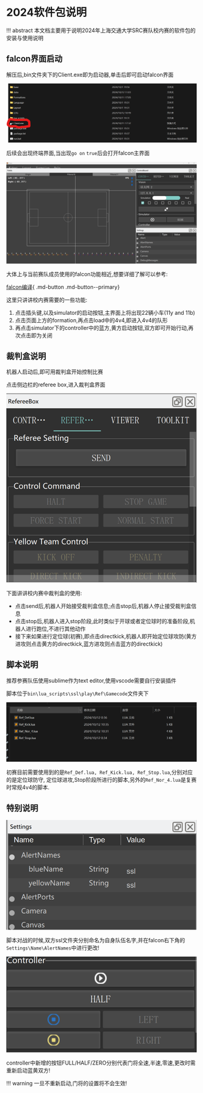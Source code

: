# 2024软件包说明
!!! abstract
    本文档主要用于说明2024年上海交通大学SRC赛队校内赛的软件包的安装与使用说明



## falcon界面启动

解压后,bin文件夹下的Client.exe即为启动器,单击后即可启动falcon界面

![folder](SoftwarePackfor2024.assets\folder.png)

后续会出现终端界面,当出现``go on`` ``true``后会打开falcon主界面

![falcon](SoftwarePackfor2024.assets\falcon.png)

大体上与当前赛队成员使用的falcon功能相近,想要详细了解可以参考:

[falcon编译](https://sjtu-src.github.io/Wiki/chapter_universal_build/falcon/){ .md-button .md-button--primary}

这里只讲讲校内赛需要的一些功能:

1. 点击插头键,以及simulator的启动按钮,主界面上将出现22辆小车(11y and 11b)
2. 点击页面上方的formation,再点击load中的4v4,即进入4v4的队形
3. 再点击simulator下的controller中的蓝方,黄方启动按钮,双方即可开始行动,再次点击即为关闭

## 裁判盒说明

机器人启动后,即可用裁判盒开始控制比赛

点击侧边栏的referee box,进入裁判盒界面

![RefereeBox](SoftwarePackfor2024.assets\RefereeBox.png)

下面讲讲校内赛中裁判盒的使用:

- 点击send后,机器人开始接受裁判盒信息;点击stop后,机器人停止接受裁判盒信息
- 点击stop后,机器人进入stop阶段,此时类似于开球或者定位球时的准备阶段,机器人进行跑位,不进行其他动作
- 接下来如果进行定位球(初赛),即点击directkick,机器人即开始定位球攻防(黄方进攻则点击黄方的directkick,蓝方进攻则点击蓝方的directkick)

## 脚本说明

推荐参赛队伍使用sublime作为text editor,使用vscode需要自行安装插件

脚本位于``bin\lua_scripts\ssl\play\Ref\Gamecode``文件夹下

![code](SoftwarePackfor2024.assets\code.png)

初赛目前需要使用到的是``Ref_Def.lua, Ref_Kick.lua, Ref_Stop.lua``,分别对应的是定位球防守, 定位球进攻,Stop阶段所进行的脚本,另外的``Ref_Nor_4.lua``是复赛时常规4v4的脚本.



## 特别说明

![alertnames](SoftwarePackfor2024.assets\alertnames.png)

脚本对战的时候,双方ssl文件夹分别命名为自身队伍名字,并在falcon右下角的``Settings\Name\AlertNames``中进行更改!

![goalieSpeed](SoftwarePackfor2024.assets\goalieSpeed.png)

controller中新增的按钮FULL/HALF/ZERO分别代表门将全速,半速,零速,更改时需重新启动蓝黄双方!

!!! warning
    一旦不重新启动,门将的设置将不会生效!